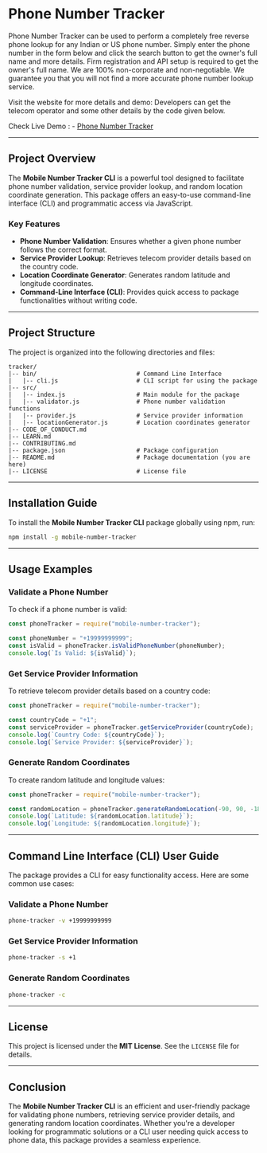 # Phone Number Tracker

Phone Number Tracker can be used to perform a completely free reverse phone lookup for any Indian or US phone number. Simply enter the phone number in the form below and click the search button to get the owner's full name and more details. Firm registration and API setup is required to get the owner's full name. We are 100% non-corporate and non-negotiable. We guarantee you that you will not find a more accurate phone number lookup service.

Visit the website for more details and demo: Developers can get the telecom operator and some other details by the code given below.

Check Live Demo : - [Phone Number Tracker](https://www.mobilenumbertracker.in)

---

## Project Overview

The **Mobile Number Tracker CLI** is a powerful tool designed to facilitate phone number validation, service provider lookup, and random location coordinate generation. This package offers an easy-to-use command-line interface (CLI) and programmatic access via JavaScript.

### Key Features

- **Phone Number Validation**: Ensures whether a given phone number follows the correct format.
- **Service Provider Lookup**: Retrieves telecom provider details based on the country code.
- **Location Coordinate Generator**: Generates random latitude and longitude coordinates.
- **Command-Line Interface (CLI)**: Provides quick access to package functionalities without writing code.

---

## Project Structure

The project is organized into the following directories and files:

```
tracker/
|-- bin/                            # Command Line Interface
|   |-- cli.js                      # CLI script for using the package
|-- src/
|   |-- index.js                    # Main module for the package
|   |-- validator.js                # Phone number validation functions
|   |-- provider.js                 # Service provider information
|   |-- locationGenerator.js        # Location coordinates generator
|-- CODE_OF_CONDUCT.md
|-- LEARN.md
|-- CONTRIBUTING.md
|-- package.json                    # Package configuration
|-- README.md                       # Package documentation (you are here)
|-- LICENSE                         # License file
```

---

## Installation Guide

To install the **Mobile Number Tracker CLI** package globally using npm, run:

```sh
npm install -g mobile-number-tracker
```

---

## Usage Examples

### Validate a Phone Number

To check if a phone number is valid:

```javascript
const phoneTracker = require("mobile-number-tracker");

const phoneNumber = "+19999999999";
const isValid = phoneTracker.isValidPhoneNumber(phoneNumber);
console.log(`Is Valid: ${isValid}`);
```

### Get Service Provider Information

To retrieve telecom provider details based on a country code:

```javascript
const phoneTracker = require("mobile-number-tracker");

const countryCode = "+1";
const serviceProvider = phoneTracker.getServiceProvider(countryCode);
console.log(`Country Code: ${countryCode}`);
console.log(`Service Provider: ${serviceProvider}`);
```

### Generate Random Coordinates

To create random latitude and longitude values:

```javascript
const phoneTracker = require("mobile-number-tracker");

const randomLocation = phoneTracker.generateRandomLocation(-90, 90, -180, 180);
console.log(`Latitude: ${randomLocation.latitude}`);
console.log(`Longitude: ${randomLocation.longitude}`);
```

---

## Command Line Interface (CLI) User Guide

The package provides a CLI for easy functionality access. Here are some common use cases:

### Validate a Phone Number

```sh
phone-tracker -v +19999999999
```

### Get Service Provider Information

```sh
phone-tracker -s +1
```

### Generate Random Coordinates

```sh
phone-tracker -c
```

---

## License

This project is licensed under the **MIT License**. See the `LICENSE` file for details.

---

## Conclusion

The **Mobile Number Tracker CLI** is an efficient and user-friendly package for validating phone numbers, retrieving service provider details, and generating random location coordinates. Whether you're a developer looking for programmatic solutions or a CLI user needing quick access to phone data, this package provides a seamless experience.

